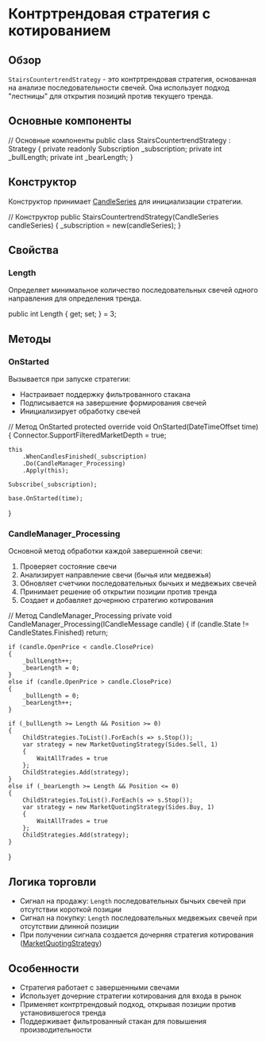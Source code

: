 # Контртрендовая стратегия с котированием

## Обзор

`StairsCountertrendStrategy` - это контртрендовая стратегия, основанная на анализе последовательности свечей. Она использует подход "лестницы" для открытия позиций против текущего тренда.

## Основные компоненты

// Основные компоненты
public class StairsCountertrendStrategy : Strategy
{
    private readonly Subscription _subscription;
    private int _bullLength;
    private int _bearLength;
}

## Конструктор

Конструктор принимает [CandleSeries](xref:StockSharp.Algo.Candles.CandleSeries) для инициализации стратегии.

// Конструктор
public StairsCountertrendStrategy(CandleSeries candleSeries)
{
    _subscription = new(candleSeries);
}

## Свойства

### Length

Определяет минимальное количество последовательных свечей одного направления для определения тренда.

public int Length { get; set; } = 3;

## Методы

### OnStarted

Вызывается при запуске стратегии:

- Настраивает поддержку фильтрованного стакана
- Подписывается на завершение формирования свечей
- Инициализирует обработку свечей

// Метод OnStarted
protected override void OnStarted(DateTimeOffset time)
{
    Connector.SupportFilteredMarketDepth = true;

    this
        .WhenCandlesFinished(_subscription)
        .Do(CandleManager_Processing)
        .Apply(this);
    
    Subscribe(_subscription);

    base.OnStarted(time);
}

### CandleManager_Processing

Основной метод обработки каждой завершенной свечи:

1. Проверяет состояние свечи
2. Анализирует направление свечи (бычья или медвежья)
3. Обновляет счетчики последовательных бычьих и медвежьих свечей
4. Принимает решение об открытии позиции против тренда
5. Создает и добавляет дочернюю стратегию котирования

// Метод CandleManager_Processing
private void CandleManager_Processing(ICandleMessage candle)
{
    if (candle.State != CandleStates.Finished) return;

    if (candle.OpenPrice < candle.ClosePrice)
    {
        _bullLength++;
        _bearLength = 0;
    }
    else if (candle.OpenPrice > candle.ClosePrice)
    {
        _bullLength = 0;
        _bearLength++;
    }

    if (_bullLength >= Length && Position >= 0)
    {
        ChildStrategies.ToList().ForEach(s => s.Stop());
        var strategy = new MarketQuotingStrategy(Sides.Sell, 1)
        {
            WaitAllTrades = true
        };
        ChildStrategies.Add(strategy);
    }
    else if (_bearLength >= Length && Position <= 0)
    {
        ChildStrategies.ToList().ForEach(s => s.Stop());
        var strategy = new MarketQuotingStrategy(Sides.Buy, 1)
        {
            WaitAllTrades = true
        };
        ChildStrategies.Add(strategy);
    }
}

## Логика торговли

- Сигнал на продажу: `Length` последовательных бычьих свечей при отсутствии короткой позиции
- Сигнал на покупку: `Length` последовательных медвежьих свечей при отсутствии длинной позиции
- При получении сигнала создается дочерняя стратегия котирования ([MarketQuotingStrategy](xref:StockSharp.Algo.Strategies.Quoting.MarketQuotingStrategy))

## Особенности

- Стратегия работает с завершенными свечами
- Использует дочерние стратегии котирования для входа в рынок
- Применяет контртрендовый подход, открывая позиции против установившегося тренда
- Поддерживает фильтрованный стакан для повышения производительности